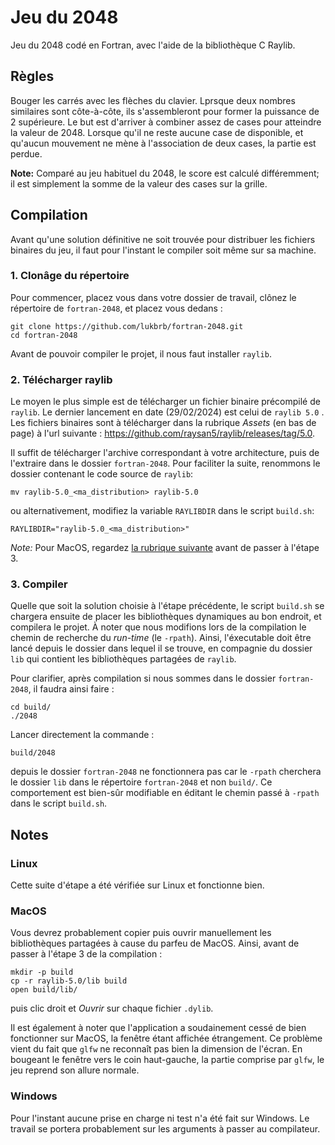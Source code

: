 # Jeu du 2048

Jeu du 2048 codé en Fortran, avec l'aide de la bibliothèque C Raylib.

## Règles

Bouger les carrés avec les flèches du clavier. Lprsque deux nombres similaires sont côte-à-côte, ils s'assembleront pour former la puissance de 2 supérieure. Le but est d'arriver à combiner assez de cases pour atteindre la valeur de 2048. Lorsque qu'il ne reste aucune case de disponible, et qu'aucun mouvement ne mène à l'association de deux cases, la partie est perdue.

**Note:** Comparé au jeu habituel du 2048, le score est calculé différemment; il est simplement la somme de la valeur des cases sur la grille.

## Compilation

Avant qu'une solution définitive ne soit trouvée pour distribuer les fichiers binaires du jeu, il faut pour l'instant le compiler soit même sur sa machine.

### 1. Clonâge du répertoire

Pour commencer, placez vous dans votre dossier de travail, clônez le répertoire de `fortran-2048`, et placez vous dedans :

``` console
git clone https://github.com/lukbrb/fortran-2048.git
cd fortran-2048
```

Avant de pouvoir compiler le projet, il nous faut installer `raylib`.

### 2. Télécharger raylib

Le moyen le plus simple est de télécharger un fichier binaire précompilé de `raylib`. Le dernier lancement en date (29/02/2024) est celui de `raylib 5.0` . Les fichiers binaires sont à télécharger dans la rubrique *Assets* (en bas de page) à l'url suivante : <https://github.com/raysan5/raylib/releases/tag/5.0>.

Il suffit de télécharger l'archive correspondant à votre architecture, puis de l'extraire dans le dossier `fortran-2048`.
Pour faciliter la suite, renommons le dossier contenant le code source de `raylib`:

```console
mv raylib-5.0_<ma_distribution> raylib-5.0
```

ou alternativement, modifiez la variable `RAYLIBDIR` dans le script `build.sh`:

```console
RAYLIBDIR="raylib-5.0_<ma_distribution>"
```

*Note:* Pour MacOS, regardez [la rubrique suivante](#macos) avant de passer à l'étape 3.

### 3. Compiler

Quelle que soit la solution choisie à l'étape précédente, le script `build.sh` se chargera ensuite de placer les bibliothèques dynamiques au bon endroit, et compilera le projet. À noter que nous modifions lors de la compilation le chemin de recherche du *run-time* (le `-rpath`). Ainsi, l'éxecutable doit être lancé depuis le dossier dans lequel il se trouve, en compagnie du dossier `lib` qui contient les bibliothèques partagées de `raylib`.

Pour clarifier, après compilation si nous sommes dans le dossier `fortran-2048`, il faudra ainsi faire :

``` console
cd build/
./2048
```

Lancer directement la commande :

``` console
build/2048
```

depuis le dossier `fortran-2048` ne fonctionnera pas car le `-rpath` cherchera le dossier `lib` dans le répertoire `fortran-2048` et non `build/`. Ce comportement est bien-sûr modifiable en éditant le chemin passé à `-rpath` dans le script `build.sh`.

## Notes

### Linux

Cette suite d'étape a été vérifiée sur Linux et fonctionne bien.

### MacOS

Vous devrez probablement copier puis ouvrir manuellement les bibliothèques partagées à cause du parfeu de MacOS.
Ainsi, avant de passer à l'étape 3 de la compilation :

```console
mkdir -p build
cp -r raylib-5.0/lib build
open build/lib/
```

puis clic droit et *Ouvrir* sur chaque fichier `.dylib`.

Il est également à noter que l'application a soudainement cessé de bien fonctionner sur MacOS, la fenêtre étant affichée étrangement. Ce problème vient du fait que `glfw` ne reconnaît pas bien la dimension de l'écran. En bougeant le fenêtre vers le coin haut-gauche, la partie comprise par `glfw`, le jeu reprend son allure normale.

### Windows

Pour l'instant aucune prise en charge ni test n'a été fait sur Windows. Le travail se portera probablement sur les arguments à passer au compilateur.
